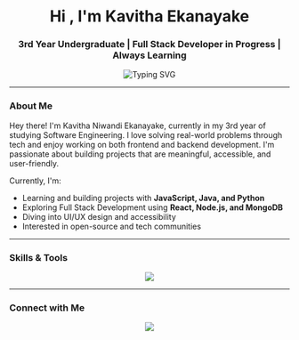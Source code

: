 <h1 align="center">Hi , I'm Kavitha Ekanayake</h1>
<h3 align="center"> 3rd Year Undergraduate |  Full Stack Developer in Progress |  Always Learning</h3>

<p align="center">
  <img src="https://readme-typing-svg.herokuapp.com/?font=Fira+Code&size=22&pause=1000&color=4A90E2&center=true&vCenter=true&width=700&lines=Information+Technology+Undergraduate;Building+real-world+projects+with+purpose;Full+Stack+and+Backend+Dev+Enthusiast;Currently+learning+Flutter+and+Next.js;Always+exploring+new+technologies" alt="Typing SVG" />
</p>


---

###  About Me
Hey there! I'm Kavitha Niwandi Ekanayake, currently in my 3rd year of studying Software Engineering. I love solving real-world problems through tech and enjoy working on both frontend and backend development. I'm passionate about building projects that are meaningful, accessible, and user-friendly.

Currently, I'm:
- Learning and building projects with **JavaScript, Java, and Python**
- Exploring Full Stack Development using **React, Node.js, and MongoDB**
- Diving into UI/UX design and accessibility 
- Interested in open-source and tech communities 

---

### Skills & Tools

<p align="center">
  <img src="https://skillicons.dev/icons?i=js,react,nextjs,nodejs,express,mongodb,html,css,tailwind,java,python,git,github,figma" />
</p>

---

###  Connect with Me

<p align="center">
  <a href="mailto:kavithaekanayaka@gmail.com"><img src="https://img.shields.io/badge/Gmail-red?logo=gmail&style=for-the-badge" /></a>
</p>
